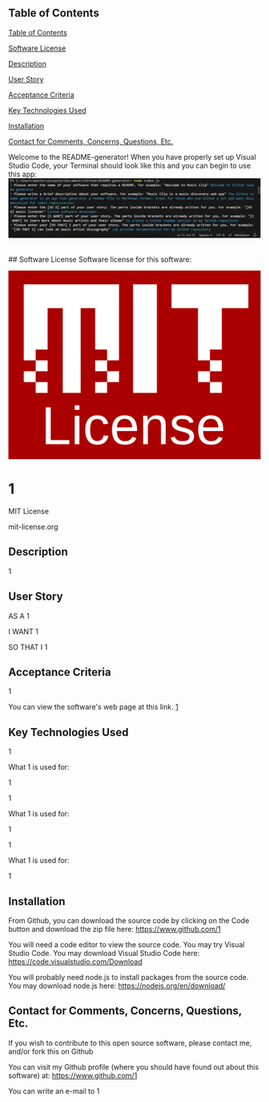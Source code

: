
## Table of Contents

[Table of Contents](#table-of-contents)

[Software License](#software-license)

[Description](#description)

[User Story](#user-story) 

[Acceptance Criteria](#acceptance-criteria)

[Key Technologies Used](#key-technologies-used)

[Installation](#how-to-install) 

[Contact for Comments, Concerns, Questions, Etc.](#contact)

Welcome to the README-generator!
When you have properly set up Visual Studio Code, your Terminal should look like this and you can begin to use this app:
![README-generator](./assets/images/README-generator-splash.png)

<br>
## Software License
Software license for this software:

![1](/assets/images/2.png)



# 1

MIT License

mit-license.org

  
## Description

1


## User Story

AS A 1 

I WANT 1 

SO THAT I 1


## Acceptance Criteria

1


You can view the software's web page at this link. [1](1)

## Key Technologies Used

1 

What 1  is used for:

1

1

What 1 is used for:

1

1

What 1 is used for:

1

## Installation

From Github, you can download the source code by clicking on the Code button and download the zip file here: https://www.github.com/1

You will need a code editor to view the source code. You may try Visual Studio Code. You may download Visual Studio Code here: https://code.visualstudio.com/Download

You will probably need node.js to install packages from the source code. You may download node.js here: https://nodejs.org/en/download/


## Contact for Comments, Concerns, Questions, Etc.

If you wish to contribute to this open source software, please contact me, and/or fork this on Github

You can visit my Github profile (where you should have found out about this software) at: https://www.github.com/1

You can write an e-mail to 1 
